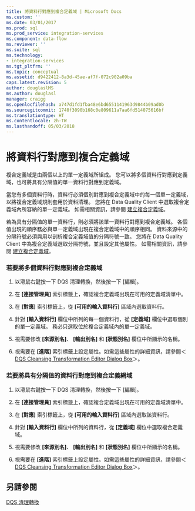 ```yaml
---
title: 將資料行對應到複合定義域 | Microsoft Docs
ms.custom: ''
ms.date: 03/01/2017
ms.prod: sql
ms.prod_service: integration-services
ms.component: data-flow
ms.reviewer: ''
ms.suite: sql
ms.technology:
- integration-services
ms.tgt_pltfrm: ''
ms.topic: conceptual
ms.assetid: d9422412-8a3d-45ae-af7f-072c902a09ba
caps.latest.revision: 5
author: douglaslMS
ms.author: douglasl
manager: craigg
ms.openlocfilehash: a747d1fd1fba48e6bd6551141963d9844b09ad0b
ms.sourcegitcommit: 1740f3090b168c0e809611a7aa6fd514075616bf
ms.translationtype: HT
ms.contentlocale: zh-TW
ms.lasthandoff: 05/03/2018
---
```

# <a name="map-columns-to-composite-domains"></a>將資料行對應到複合定義域
  複合定義域是由兩個以上的單一定義域所組成。 您可以將多個資料行對應到定義域，也可將具有分隔值的單一資料行對應到定義域。  
  
 當您有多個資料行時，資料行必須個別對應到複合定義域中的每一個單一定義域，以將複合定義域規則套用於資料清理。 您將在 Data Quality Client 中選取複合定義域內所容納的單一定義域。 如需相關資訊，請參閱 [建立複合定義域](../../../data-quality-services/create-a-composite-domain.md)。  
  
 若為具有分隔值的單一資料行，則必須將該單一資料行對應到複合定義域。 各個值出現的順序務必與單一定義域出現在複合定義域中的順序相同。 資料來源中的分隔符號必須與用以剖析複合定義域值的分隔符號一致。 您將在 Data Quality Client 中為複合定義域選取分隔符號，並且設定其他屬性。 如需相關資訊，請參閱 [建立複合定義域](../../../data-quality-services/create-a-composite-domain.md)。  
  
### <a name="to-map-multiple-columns-to-a-composite-domain"></a>若要將多個資料行對應到複合定義域  
  
1.  以滑鼠右鍵按一下 DQS 清理轉換，然後按一下 [編輯]。  
  
2.  在 **[連接管理員]** 索引標籤上，確認複合定義域出現在可用的定義域清單中。  
  
3.  在 **[對應]** 索引標籤上，從 **[可用的輸入資料行]** 區域內選取資料行。  
  
4.  針對 **[輸入資料行]** 欄位中所列的每一個資料行，從 **[定義域]** 欄位中選取個別的單一定義域。 務必只選取位於複合定義域內的單一定義域。  
  
5.  視需要修改 **[來源別名]**、 **[輸出別名]** 和 **[狀態別名]** 欄位中所顯示的名稱。  
  
6.  視需要在 **[進階]** 索引標籤上設定屬性。如需這些屬性的詳細資訊，請參閱＜ [DQS Cleansing Transformation Editor Dialog Box](../../../integration-services/data-flow/transformations/dqs-cleansing-transformation-editor-dialog-box.md)＞。  
  
### <a name="to-map-a-column-with-delimited-values-to-a-composite-domain"></a>若要將具有分隔值的資料行對應到複合定義網域  
  
1.  以滑鼠右鍵按一下 DQS 清理轉換，然後按一下 [編輯]。  
  
2.  在 **[連接管理員]** 索引標籤上，確認複合定義域出現在可用的定義域清單中。  
  
3.  在 **[對應]** 索引標籤上，從 **[可用的輸入資料行]** 區域內選取該資料行。  
  
4.  針對 **[輸入資料行]** 欄位中所列的資料行，從 **[定義域]** 欄位中選取複合定義域。  
  
5.  視需要修改 **[來源別名]**、 **[輸出別名]** 和 **[狀態別名]** 欄位中所顯示的名稱。  
  
6.  視需要在 **[進階]** 索引標籤上設定屬性。如需這些屬性的詳細資訊，請參閱＜ [DQS Cleansing Transformation Editor Dialog Box](../../../integration-services/data-flow/transformations/dqs-cleansing-transformation-editor-dialog-box.md)＞。  
  
## <a name="see-also"></a>另請參閱  
 [DQS 清理轉換](../../../integration-services/data-flow/transformations/dqs-cleansing-transformation.md)  
  
  
